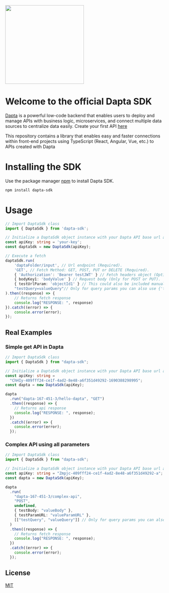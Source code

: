 <img src="https://github.com/Dapta-Tech/dapta-sdk/assets/13544910/87cbe8d7-4057-47c2-afc9-c0cc33ef054d" width="250">

# Welcome to the official Dapta SDK

[Dapta](https://dapta.ai/) is a powerful low-code backend that enables users to deploy and manage APIs with business logic, microservices, and connect multiple data sources to centralize data easily. Create your first API [here](https://app.daptatech.com/register)

This repository contains a library that enables easy and faster connections within front-end projects using TypeScript (React, Angular, Vue, etc.) to APIs created with Dapta

# Installing the SDK

Use the package manager [npm](https://docs.npmjs.com/downloading-and-installing-node-js-and-npm) to install Dapta SDK.

```bash
npm install dapta-sdk
```

# Usage

```typescript
// Import DaptaSdk class
import { DaptaSdk } from 'dapta-sdk';

// Initialize a DaptaSdk object instance with your Dapta API base url and your api key
const apiKey: string = 'your-key';
const daptaSdk = new DaptaSdk(apiKey);

// Execute a fetch
daptaSdk.run(
    'daptaFolder/input', // Url endpoint (Required).
    'GET', // Fetch Method: GET, POST, PUT or DELETE (Required).
    { 'Authorization': 'Bearer testJWT' } // Fetch headers object (Optional). The following Headers are already included: 'Content-Type', 'Accept', 'x-api-key'.
    { bodyKey1: 'bodyValue' } // Request body (Only for POST or PUT).
    { testUrlParam: 'objectId1' } // This could also be included manually in Endpoint (Optional).
    "testQuery=valueQuery"// Only for query params you can also use {'testQuery': 'valueQuery'} or "testQuery=valueQuery" (Optional)
).then((response) => {
    // Returns fetch response
    console.log("RESPONSE: ", response)
}).catch((error) => {
    console.error(error);
});
```

## Real Examples

### Simple get API in Dapta

```typescript
// Import DaptaSdk class
import { DaptaSdk } from "dapta-sdk";

// Initialize a DaptaSdk object instance with your Dapta API base url and your api key
const apiKey: string =
  "ChHIy-409fff24-ce1f-4ad2-8e48-a6f351d49292-1690388298995";
const dapta = new DaptaSdk(apiKey);

dapta
  .run("dapta-167-451-3/hello-dapta", "GET")
  .then((response) => {
    // Returns api response
    console.log("RESPONSE: ", response);
  })
  .catch((error) => {
    console.error(error);
  });
```

### Complex API using all parameters

```typescript
// Import DaptaSdk class
import { DaptaSdk } from "dapta-sdk";

// Initialize a DaptaSdk object instance with your Dapta API base url and your api key
const apiKey: string = "Zmpjc-409fff24-ce1f-4ad2-8e48-a6f351d49292-a";
const dapta = new DaptaSdk(apiKey);

dapta
  .run(
    "dapta-167-451-3/complex-api",
    "POST",
    undefined,
    { testBody: "valueBody" },
    { testParamURL: "valueParamURL" },
    [["testQuery", "valueQuery"]] // Only for query params you can also use {'testQuery': 'valueQuery'} or "testQuery=valueQuery"
  )
  .then((response) => {
    // Returns fetch response
    console.log("RESPONSE: ", response);
  })
  .catch((error) => {
    console.error(error);
  });
```

## License

[MIT](https://choosealicense.com/licenses/mit/)
